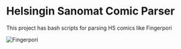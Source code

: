 Helsingin Sanomat Comic Parser
=========
This project has bash scripts for parsing HS comics like Fingerpori

![Fingerpori](http://hs13.snstatic.fi/webkuva/sarjis/560/1305882187501?ts=567)


